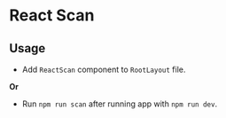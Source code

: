 # React Scan

## Usage

- Add `ReactScan` component to `RootLayout` file.

**Or**

- Run `npm run scan` after running app with `npm run dev`.
